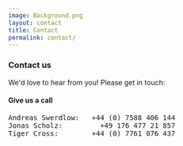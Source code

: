 ```yaml
---
image: Background.png
layout: contact
title: Contact
permalink: contact/
---
```


### Contact us

We'd love to hear from you! Please get in touch:

#### Give us a call
<pre>Andreas Swerdlow:   +44 (0) 7588 406 144
Jonas Scholz:         +49 176 477 21 857
Tiger Cross:        +44 (0) 7761 076 437</pre>
